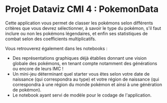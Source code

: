 # Projet Dataviz CMI 4 : PokemonData

Cette application vous permet de classer les pokémons selon différents critères que vous devrez sélectionner, à savoir le type du pokémon, s'il faut inclure ou non les pokémons légendaires, et enfin ses statistiques de combat selon des coefficients multiplicatifs. 

Vous retrouverez également dans les notebooks :
  - Des représentations graphiques déjà établies donnant une vision globale des pokémons, en tenant compte notamment des générations ou encore de leurs IMC !
  - Un mini-jeu déterminant quel starter vous êtes selon votre date de naissance (qui correspondra au type) et votre région de naissance (qui correspondra à une région du monde pokémon et ainsi à une génération de pokémon). 
  - Le notebook ayant servi de modèle pour le codage de l'application.
